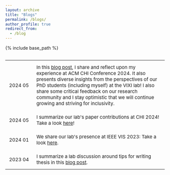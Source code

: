 ```yaml
---
layout: archive
title: "Blogs"
permalink: /blogs/
author_profile: true
redirect_from:
  - /blog
---
```


{% include base_path %}

<div class="table-wrapper" markdown="block" style="overflow-x: scroll; overflow-y: scroll; font-size: 14px;" >

<style>
table {
  width: 100%;
  border-collapse: collapse;
}
table, th, td {
  border: none;
}
th, td {
  padding: 12px;
  text-align: left;
  font-size: 15px;
}
td:first-child {
  width: 12%;
  white-space: nowrap;
}
</style>

<table>
<tr>
    <td>2024 05</td>
    <td>In this <a href="https://medium.com/p/33a3d8b7f79e">blog post</a>, I share and reflect upon my experience at ACM CHI Conference 2024. It also presents diverse insights from the perspectives of our PhD students (including myself) at the VIXI lab! I also share some critical feedback on our research community and I stay optimistic that we will continue growing and striving for inclusivity.</td>
  </tr>
  <tr>
    <td>2024 05</td>
    <td>I summarize our lab's paper contributions at CHI 2024! Take a look <a href="https://medium.com/@labvixi/vixi-chi24-our-contributions-68fbef522c5f">here</a>!</td>
  </tr>
  <tr>
    <td>2024 01</td>
    <td>We share our lab's presence at IEEE VIS 2023: Take a look <a href="https://medium.com/@labvixi/vixi-ieee-vis-2023-5889af0cbd47">here</a>.</td>
  </tr>
  <tr>
    <td>2023 04</td>
    <td>I summarize a lab discussion around tips for writing thesis in this <a href="https://medium.com/@labvixi/tips-for-writing-a-research-thesis-c66447eef6b3">blog post</a>.</td>
  </tr>
</table>


</div>